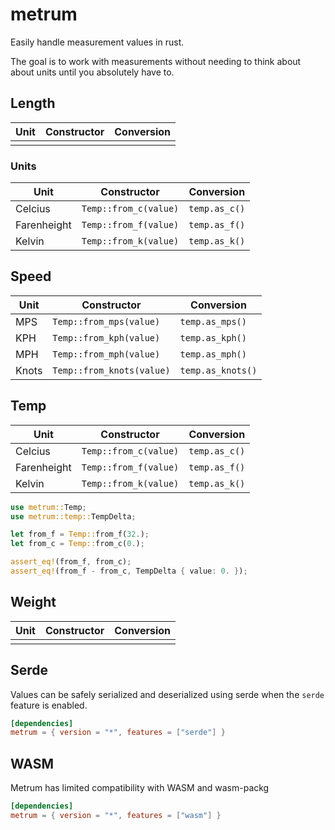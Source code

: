 # metrum

Easily handle measurement values in rust.

The goal is to work with measurements without needing to think about about units until you absolutely have to.

## Length

| Unit | Constructor | Conversion |
| ---- | ----------- | ---------- |
|      |             |            |


### Units

| Unit        | Constructor           | Conversion    |
| ----------- | --------------------- | ------------- |
| Celcius     | `Temp::from_c(value)` | `temp.as_c()` |
| Farenheight | `Temp::from_f(value)` | `temp.as_f()` |
| Kelvin      | `Temp::from_k(value)` | `temp.as_k()` |

## Speed

| Unit  | Constructor               | Conversion        |
| ----- | ------------------------- | ----------------- |
| MPS   | `Temp::from_mps(value)`   | `temp.as_mps()`   |
| KPH   | `Temp::from_kph(value)`   | `temp.as_kph()`   |
| MPH   | `Temp::from_mph(value)`   | `temp.as_mph()`   |
| Knots | `Temp::from_knots(value)` | `temp.as_knots()` |

## Temp

| Unit        | Constructor           | Conversion    |
| ----------- | --------------------- | ------------- |
| Celcius     | `Temp::from_c(value)` | `temp.as_c()` |
| Farenheight | `Temp::from_f(value)` | `temp.as_f()` |
| Kelvin      | `Temp::from_k(value)` | `temp.as_k()` |


```rust
use metrum::Temp;
use metrum::temp::TempDelta;

let from_f = Temp::from_f(32.);
let from_c = Temp::from_c(0.);

assert_eq!(from_f, from_c);
assert_eq!(from_f - from_c, TempDelta { value: 0. });
```

## Weight

| Unit | Constructor | Conversion |
| ---- | ----------- | ---------- |
|      |             |            |


## Serde
Values can be safely serialized and deserialized using serde when the `serde` feature is enabled.

```toml
[dependencies]
metrum = { version = "*", features = ["serde"] }
```

## WASM
Metrum has limited compatibility with WASM and wasm-packg

```toml
[dependencies]
metrum = { version = "*", features = ["wasm"] }
```
